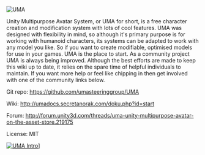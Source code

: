 ![UMA](logo.png)

Unity Multipurpose Avatar System, or UMA for short, is a free character creation and modification system with lots of cool features. UMA was designed with flexibility in mind, so although it's primary purpose is for working with humanoid characters, its systems can be adapted to work with any model you like. So if you want to create modifiable, optimised models for use in your games. UMA is the place to start. As a community project UMA is always being improved. Although the best efforts are made to keep this wiki up to date, it relies on the spare time of helpful individuals to maintain. If you want more help or feel like chipping in then get involved with one of the community links below.


Git repo: https://github.com/umasteeringgroup/UMA

Wiki:     http://umadocs.secretanorak.com/doku.php?id=start

Forum:    http://forum.unity3d.com/threads/uma-unity-multipurpose-avatar-on-the-asset-store.219175

License:  MIT

[![UMA Intro](intro.png)](https://youtu.be/qzJeMWNEhWM)]
